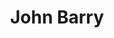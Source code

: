 ---
pid: ch220
title: John Barry
location_transcription: Existing one @Ind. Hall
coordinates: "[-75.149959162219, 39.948882637374]"
zipcode: '20912'
gen_neighborhood: 
neighborhood: 
outside_phl: 'Takoma Park MD '
age: '63'
age_range: 60-69
instagram: 
image_file_name: ch_220.jpg
proposal_transcription: Highlight te statue at Indep. Hall & his grave at St. Mary's
  Church.
topic: Person,History
topic_summary: 0, 0, 0
type: Other No Form
keywords_other: 
credit: 
image_labels: 
twitter: 
facebook: 
permalink: "/monuments/ch220/"
layout: item-page
---